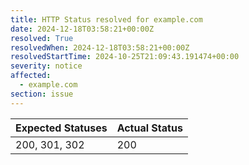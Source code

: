 ```yaml
---
title: HTTP Status resolved for example.com
date: 2024-12-18T03:58:21+00:00Z
resolved: True
resolvedWhen: 2024-12-18T03:58:21+00:00Z
resolvedStartTime: 2024-10-25T21:09:43.191474+00:00
severity: notice
affected:
  - example.com
section: issue
---
```


| Expected Statuses | Actual Status  |
|-------------------|----------------|
| 200, 301, 302 | 200 |

